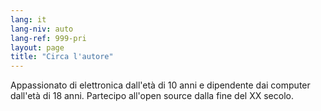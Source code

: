 ```yaml
---
lang: it
lang-niv: auto
lang-ref: 999-pri
layout: page
title: "Circa l'autore"
---
```


Appassionato di elettronica dall'età di 10 anni e dipendente dai computer dall'età di 18 anni.
Partecipo all'open source 	dalla fine del XX secolo.
